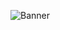![Banner]([https://discord.com/channels/1347307015961051300/1347532168888582164/1348269182256676945](https://cdn.skillbarter.pl/banner-skillbarter.png))
